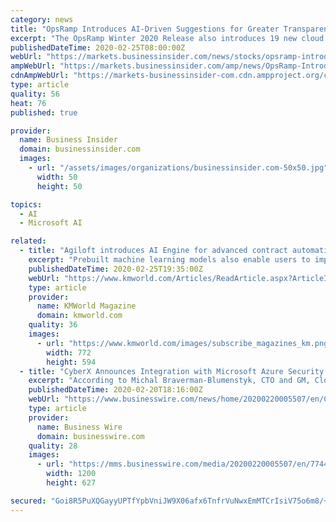 ```yaml
---
category: news
title: "OpsRamp Introduces AI-Driven Suggestions for Greater Transparency and Faster Incident Remediation"
excerpt: "The OpsRamp Winter 2020 Release also introduces 19 new cloud monitoring integrations for Amazon Web Services (AWS), Microsoft Azure, and Google Cloud Platform (GCP), along with dynamic topology maps for Azure and GCP. Highlights of the Winter 2020 Release include: AIOps: OpsQ is OpsRamp's intelligent event management, alert correlation ..."
publishedDateTime: 2020-02-25T08:00:00Z
webUrl: "https://markets.businessinsider.com/news/stocks/opsramp-introduces-ai-driven-suggestions-for-greater-transparency-and-faster-incident-remediation-1028934454"
ampWebUrl: "https://markets.businessinsider.com/amp/news/OpsRamp-Introduces-AI-Driven-Suggestions-for-Greater-Transparency-and-Faster-Incident-Remediation-1028934454"
cdnAmpWebUrl: "https://markets-businessinsider-com.cdn.ampproject.org/c/s/markets.businessinsider.com/amp/news/OpsRamp-Introduces-AI-Driven-Suggestions-for-Greater-Transparency-and-Faster-Incident-Remediation-1028934454"
type: article
quality: 56
heat: 76
published: true

provider:
  name: Business Insider
  domain: businessinsider.com
  images:
    - url: "/assets/images/organizations/businessinsider.com-50x50.jpg"
      width: 50
      height: 50

topics:
  - AI
  - Microsoft AI

related:
  - title: "Agiloft introduces AI Engine for advanced contract automation on no-code platform"
    excerpt: "Prebuilt machine learning models also enable users to implement their own custom AI tools with existing data. Additionally, the open AI Engine features an integration template to bring in machine learning models from Amazon SageMaker and Google TensorFlow to build entirely custom AI tools on Agiloft’s no-code platform. Advanced translations ..."
    publishedDateTime: 2020-02-25T19:35:00Z
    webUrl: "https://www.kmworld.com/Articles/ReadArticle.aspx?ArticleID=139412"
    type: article
    provider:
      name: KMWorld Magazine
      domain: kmworld.com
    quality: 36
    images:
      - url: "https://www.kmworld.com/images/subscribe_magazines_km.png"
        width: 772
        height: 594
  - title: "CyberX Announces Integration with Microsoft Azure Security Center for IoT, Joins Microsoft Intelligent Security Association"
    excerpt: "According to Michal Braverman-Blumenstyk, CTO and GM, Cloud and AI Security Division at Microsoft Corp.: “CyberX’s IoT security platform and integration with the Microsoft Azure Security Center for IoT enables customers to go further and faster with IoT innovations that drive new revenue streams and operational efficiencies — without comp ..."
    publishedDateTime: 2020-02-20T18:16:00Z
    webUrl: "https://www.businesswire.com/news/home/20200220005507/en/CyberX-Announces-Integration-Microsoft-Azure-Security-Center"
    type: article
    provider:
      name: Business Wire
      domain: businesswire.com
    quality: 28
    images:
      - url: "https://mms.businesswire.com/media/20200220005507/en/774439/23/cyberx.jpg"
        width: 1200
        height: 627

secured: "Goi8R5PuXQGayyUPTfYpbVniJW9X06afx6TnfrVuNwxEmMTCrIsiV75o6m8/+lQbsYxfgZjysj75BWHUEA+ig9CGVpdD3tbmCCSwjP/+sss4BPEo6pl16WW15Ry5JecjbT/HTJTZkNVjqjxATcav2P10iHv0tSZohW5RRf/IPRd/vCwiOo9HslXDh1w1lLF9uA37KUwaqctw2hRkJ3MbZxTOiYCbU5hjPg7WvL1Xa6o5abUKOcinW+2IXJUvfI2woc+Uh7qNEkVAco9CfqVYHDsaNn0suuz8eQpjZZnyN/ZsLCbS0iWpFD4C7hUNIFi7;cc93OlRMrr/6k2rFgg2J1Q=="
---
```


